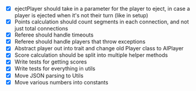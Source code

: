 - [x] ejectPlayer should take in a parameter for the player to eject, in case a player is ejected when it's not their turn (like in setup)
- [x] Points calculation should count segments in each connection, and not just total connections
- [x] Referee should handle timeouts
- [x] Referee should handle players that throw exceptions
- [x] Abstract player out into trait and change old Player class to AIPlayer
- [x] Score calculation should be split into multiple helper methods
- [x] Write tests for getting scores
- [x] Write tests for everything in utils
- [x] Move JSON parsing to Utils
- [x] Move various numbers into constants